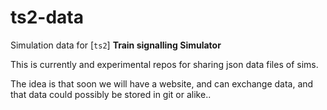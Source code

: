 # ts2-data

Simulation data for [`ts2`] **Train signalling Simulator**


This is currently and experimental repos for sharing json data files of sims. 

The idea is that soon we will have a website, and can exchange data, and that 
data could possibly be stored in git or alike..


